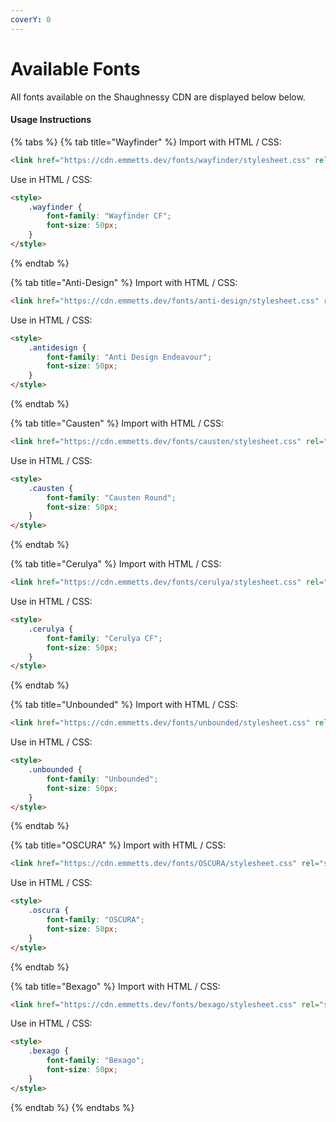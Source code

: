 ```yaml
---
coverY: 0
---
```


# Available Fonts

All fonts available on the Shaughnessy CDN are displayed below below.

#### Usage Instructions

{% tabs %}
{% tab title="Wayfinder" %}
Import with HTML / CSS:

```html
<link href="https://cdn.emmetts.dev/fonts/wayfinder/stylesheet.css" rel="stylesheet" type="text/css" />
```

Use in HTML / CSS:

```html
<style>
    .wayfinder {
        font-family: "Wayfinder CF";
        font-size: 50px;
    }
</style>
```
{% endtab %}

{% tab title="Anti-Design" %}
Import with HTML / CSS:

```html
<link href="https://cdn.emmetts.dev/fonts/anti-design/stylesheet.css" rel="stylesheet" type="text/css" />Use in HTML / CSS:
```

Use in HTML / CSS:

```html
<style>
    .antidesign {
        font-family: "Anti Design Endeavour";
        font-size: 50px;
    }
</style>
```
{% endtab %}

{% tab title="Causten" %}
Import with HTML / CSS:

```html
<link href="https://cdn.emmetts.dev/fonts/causten/stylesheet.css" rel="stylesheet" type="text/css" />
```

Use in HTML / CSS:

```html
<style>
    .causten {
        font-family: "Causten Round";
        font-size: 50px;
    }
</style>
```
{% endtab %}

{% tab title="Cerulya" %}
Import with HTML / CSS:

```html
<link href="https://cdn.emmetts.dev/fonts/cerulya/stylesheet.css" rel="stylesheet" type="text/css" />
```

Use in HTML / CSS:

```html
<style>
    .cerulya {
        font-family: "Cerulya CF";
        font-size: 50px;
    }
</style>
```
{% endtab %}

{% tab title="Unbounded" %}
Import with HTML / CSS:

```html
<link href="https://cdn.emmetts.dev/fonts/unbounded/stylesheet.css" rel="stylesheet" type="text/css" />
```

Use in HTML / CSS:

```html
<style>
    .unbounded {
        font-family: "Unbounded";
        font-size: 50px;
    }
</style>
```
{% endtab %}

{% tab title="OSCURA" %}
Import with HTML / CSS:

```html
<link href="https://cdn.emmetts.dev/fonts/OSCURA/stylesheet.css" rel="stylesheet" type="text/css" />
```

Use in HTML / CSS:

```html
<style>
    .oscura {
        font-family: "OSCURA";
        font-size: 50px;
    }
</style>
```
{% endtab %}

{% tab title="Bexago" %}
Import with HTML / CSS:

```html
<link href="https://cdn.emmetts.dev/fonts/bexago/stylesheet.css" rel="stylesheet" type="text/css" />
```



Use in HTML / CSS:

```html
<style>
    .bexago {
        font-family: "Bexago";
        font-size: 50px;
    }
</style>
```
{% endtab %}
{% endtabs %}
